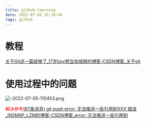 ```yaml
---
title: github-learning
date: 2022-07-02 15:19:44
tags: github
---
```




# 教程

[关于Git这一篇就够了_17岁boy想当攻城狮的博客-CSDN博客_关于git](https://blog.csdn.net/bjbz_cxy/article/details/116703787?ops_request_misc=%7B%22request%5Fid%22%3A%22165675926916781435431856%22%2C%22scm%22%3A%2220140713.130102334..%22%7D&request_id=165675926916781435431856&biz_id=0&utm_medium=distribute.pc_search_result.none-task-blog-2~all~sobaiduend~default-1-116703787-null-null.142^v30^pc_rank_34,185^v2^control&utm_term=关于git这一篇就够了&spm=1018.2226.3001.4187)



# 使用过程中的问题

![-2022-07-05-110453.png](https://z4a.net/images/2022/07/05/-2022-07-05-110453.png)

<font color=red>解决参考[(67条消息) git push error: 无法推送一些引用到XXX 错误_INSNNP_LZM的博客-CSDN博客_error: 无法推送一些引用到](https://blog.csdn.net/qq_39146974/article/details/84305398?spm=1001.2101.3001.6650.3&utm_medium=distribute.pc_relevant.none-task-blog-2~default~CTRLIST~default-3-84305398-blog-88755795.pc_relevant_aa2&depth_1-utm_source=distribute.pc_relevant.none-task-blog-2~default~CTRLIST~default-3-84305398-blog-88755795.pc_relevant_aa2)</font>
